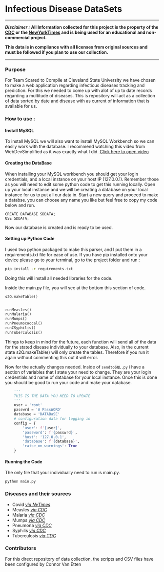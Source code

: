 # Infectious Disease DataSets
---
__*Disclaimer :*__
__All Information collected for this project is the property of the [CDC](https://www.cdc.gov/nndss/) or the [NewYorkTimes](https://github.com/nytimes/covid-19-data) and is being used for an educational and non-commercial project.__

__This data is in compliance with all licenses from original sources and must be followed if you plan to use our collection.__

---
### Purpose

For Team Scared to Compile at Cleveland State University we have chosen to make a web application regarding infectious diseases tracking and prediction. For this we needed to come up with alot of up to date records regarding a multitude of diseases. This is repository will act as a collection of data sorted by date and disease with as current of information that is available for us. 

### How to use : 

#### Install MySQL
To install MySQL we will also want to install MySQL Workbench so we can easily work with the database. I recommend watching this video from WebDevSimplified as it was exactly what I did. 
[Click here to open video](https://www.youtube.com/watch?v=u96rVINbAUI)

#### Creating the DataBase

When installing your MySQL workbench you should get your login credentials, and a local instance on your host IP (127.0.0.1). Remember those as you will need to edit some python code to get  this running locally. Open up your local instance and we will be creating a database on your local instance for us to put all our data in. Start a new query and proceed to make a databse. you can choose any name you like but feel free to copy my code below and run. 

```MySQL
CREATE DATABASE SDDATA;
USE SDDATA;
```
Now our database is created and is ready to be used. 

#### Setting up Python Code

I used two python packaged to make this parser, and I put them in a requirements.txt file for ease of use. If you have pip installed onto your device please go to your terminal, go to the project folder and run : 
```bash
pip install -r requirements.txt
```
Doing this will install all needed libraries for the code. 

Inside the main.py file, you will see at the bottom this section of code.
```python
s2Q.makeTable()


runMeasles()
runMalaria()
runMumps()
runPneumococcal()
runCSyphilis()
runTuberculosis()
```
Things to keep in mind for the future, each function will send all of the data for the stated disease individually to your database. Also, in the current state s2Q.makeTable() will only create the tables. Therefore if you run it again without commenting this out it will error. 

Now for the actually changes needed. Inside of `sendtoSQL.py` i have a section of variables that I state your need to change. They are your login credentials and name of database for your local instance. Once this is done you should be good to run your code and make your database. 

```python
    '''
    THIS IS THE DATA YOU NEED TO UPDATE
    '''
    user = 'root'
    passwrd = 'A PassWORD'
    database = 'DATABaSE'
    # configuration data for logging in
    config = {
        'user': f'{user}',
        'password': f'{passwrd}',
        'host': '127.0.0.1',
        'database': f'{database}',
        'raise_on_warnings': True
    }
```
#### Running the Code

The only file that your individually need to run is main.py.

`python main.py`


### Diseases and their sources

- Covid _[via NyTimes](https://github.com/nytimes/covid-19-data)_
- Measles _[via CDC](https://wonder.cdc.gov)_
- Malaria _[via CDC](https://wonder.cdc.gov)_
- Mumps _[via CDC](https://wonder.cdc.gov)_
- Pneumona _[via CDC](https://wonder.cdc.gov)_
- Syphilis _[via CDC](https://wonder.cdc.gov)_
- Tuberculosis _[via CDC](https://wonder.cdc.gov)_

### Contributors
For this direct repository of data collection, the scripts and CSV files have been configured by Connor Van Etten